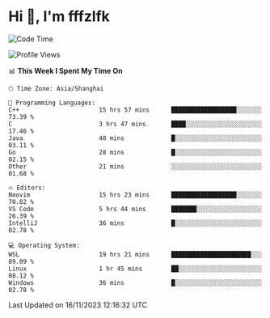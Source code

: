 # Hi 👋, I'm fffzlfk

<!--START_SECTION:waka-->
![Code Time](http://img.shields.io/badge/Code%20Time-582%20hrs%2057%20mins-blue)

![Profile Views](http://img.shields.io/badge/Profile%20Views-0-blue)

📊 **This Week I Spent My Time On** 

```text
🕑︎ Time Zone: Asia/Shanghai

💬 Programming Languages: 
C++                      15 hrs 57 mins      ██████████████████░░░░░░░   73.39 % 
C                        3 hrs 47 mins       ████░░░░░░░░░░░░░░░░░░░░░   17.46 % 
Java                     40 mins             █░░░░░░░░░░░░░░░░░░░░░░░░   03.11 % 
Go                       28 mins             █░░░░░░░░░░░░░░░░░░░░░░░░   02.15 % 
Other                    21 mins             ░░░░░░░░░░░░░░░░░░░░░░░░░   01.68 % 

🔥 Editors: 
Neovim                   15 hrs 23 mins      ██████████████████░░░░░░░   70.82 % 
VS Code                  5 hrs 44 mins       ███████░░░░░░░░░░░░░░░░░░   26.39 % 
IntelliJ                 36 mins             █░░░░░░░░░░░░░░░░░░░░░░░░   02.78 % 

💻 Operating System: 
WSL                      19 hrs 21 mins      ██████████████████████░░░   89.09 % 
Linux                    1 hr 45 mins        ██░░░░░░░░░░░░░░░░░░░░░░░   08.12 % 
Windows                  36 mins             █░░░░░░░░░░░░░░░░░░░░░░░░   02.78 % 
```


 Last Updated on 16/11/2023 12:16:32 UTC
<!--END_SECTION:waka-->
